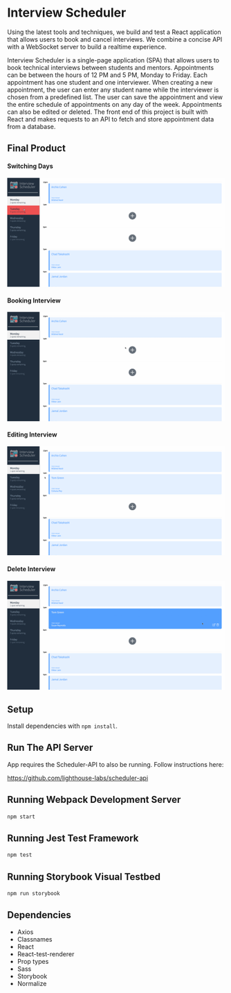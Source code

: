 # Interview Scheduler

Using the latest tools and techniques, we build and test a React application that allows users to book and cancel interviews. We combine a concise API with a WebSocket server to build a realtime experience.

Interview Scheduler is a single-page application (SPA) that allows users to book technical interviews between students and mentors. Appointments can be between the hours of 12 PM and 5 PM, Monday to Friday. Each appointment has one student and one interviewer. When creating a new appointment, the user can enter any student name while the interviewer is chosen from a predefined list. The user can save the appointment and view the entire schedule of appointments on any day of the week. Appointments can also be edited or deleted. The front end of this project is built with React and makes requests to an API to fetch and store appointment data from a database.


## Final Product

#### Switching Days
!["Switching days dynamically displays interviews for selected day."](https://github.com/campbell46/scheduler/blob/master/docs/SelectDay.gif?raw=true)

#### Booking Interview
!["Switching days dynamically displays interviews for selected day."](https://github.com/campbell46/scheduler/blob/master/docs/BookInterview.gif?raw=true)

#### Editing Interview
!["Switching days dynamically displays interviews for selected day."](https://github.com/campbell46/scheduler/blob/master/docs/EditInterview.gif?raw=true)

#### Delete Interview
!["Switching days dynamically displays interviews for selected day."](https://github.com/campbell46/scheduler/blob/master/docs/DeleteInterview.gif?raw=true)


## Setup

Install dependencies with `npm install`.

## Run The API Server

App requires the Scheduler-API to also be running. 
Follow instructions here:

https://github.com/lighthouse-labs/scheduler-api

## Running Webpack Development Server

```sh
npm start
```

## Running Jest Test Framework

```sh
npm test
```

## Running Storybook Visual Testbed

```sh
npm run storybook
```

## Dependencies

- Axios
- Classnames
- React
- React-test-renderer
- Prop types
- Sass
- Storybook
- Normalize